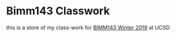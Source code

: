 # Bimm143 Classwork

this is a store of my class-work for [BIMM143 Winter 2019](https://bioboot.github.io/bimm143_W19/) at UCSD
